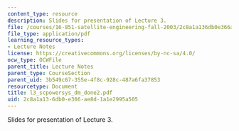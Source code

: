 ```yaml
---
content_type: resource
description: Slides for presentation of Lecture 3.
file: /courses/16-851-satellite-engineering-fall-2003/2c8a1a136db0e366ae8d1a1e2995a505_l3_scpowersys_dm_done2.pdf
file_type: application/pdf
learning_resource_types:
- Lecture Notes
license: https://creativecommons.org/licenses/by-nc-sa/4.0/
ocw_type: OCWFile
parent_title: Lecture Notes
parent_type: CourseSection
parent_uid: 3b549c67-355e-4f8c-928c-487a6fa37853
resourcetype: Document
title: l3_scpowersys_dm_done2.pdf
uid: 2c8a1a13-6db0-e366-ae8d-1a1e2995a505
---
```

Slides for presentation of Lecture 3.